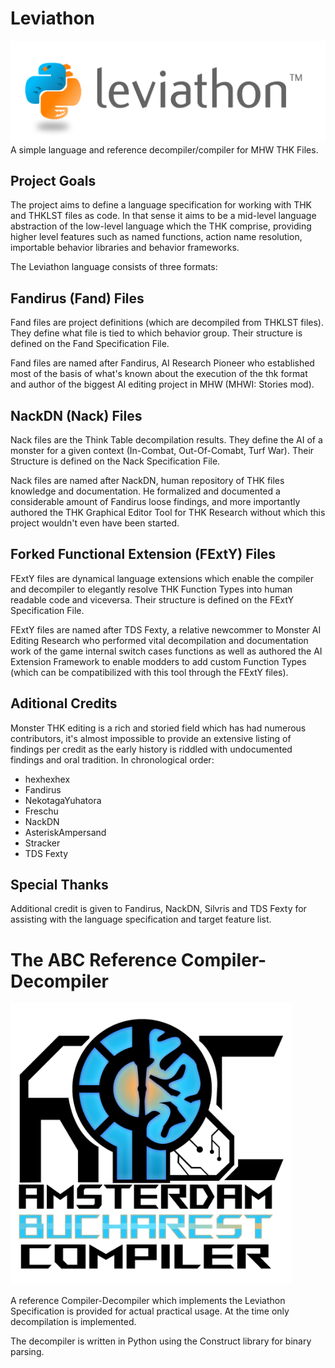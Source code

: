 # Leviathon
![Project Logo](https://github.com/AsteriskAmpersand/Leviathon/blob/main/Leviathon.fw.png?raw=true)
A simple language and reference decompiler/compiler for MHW THK Files.

## Project Goals
The project aims to define a language specification for working with THK and THKLST files as code. In that sense it aims to be a mid-level language abstraction of the low-level language which the THK comprise, providing higher level features such as named functions, action name resolution, importable behavior libraries and behavior frameworks.

The Leviathon language consists of three formats:

## Fandirus (Fand) Files

Fand files are project definitions (which are decompiled from THKLST files). They define what file is tied to which behavior group. Their structure is defined on the Fand Specification File.

Fand files are named after Fandirus, AI Research Pioneer who established most of the basis of what's known about the execution of the thk format and author of the biggest AI editing project in MHW (MHWI: Stories mod).

## NackDN (Nack) Files

Nack files are the Think Table decompilation results. They define the AI of a monster for a given context (In-Combat, Out-Of-Comabt, Turf War). Their Structure is defined on the Nack Specification File.

Nack files are named after NackDN, human repository of THK files knowledge and documentation. He formalized and documented a considerable amount of Fandirus loose findings, and more importantly authored the THK Graphical Editor Tool for THK Research without which this project wouldn't even have been started.

## Forked Functional Extension (FExtY) Files

FExtY files are dynamical language extensions which enable the compiler and decompiler to elegantly resolve THK Function Types into human readable code and viceversa. Their structure is defined on the FExtY Specification File.

FExtY files are named after TDS Fexty, a relative newcommer to Monster AI Editing Research who performed vital decompilation and documentation work of the game internal switch cases functions as well as authored the AI Extension Framework to enable modders to add custom Function Types (which can be compatibilized with this tool through the FExtY files).

## Aditional Credits
Monster THK editing is a rich and storied field which has had numerous contributors, it's almost impossible to provide an extensive listing of findings per credit as the early history is riddled with undocumented findings and oral tradition. In chronological order:

- hexhexhex
- Fandirus
- NekotagaYuhatora
- Freschu
- NackDN
- AsteriskAmpersand
- Stracker
- TDS Fexty

## Special Thanks
Additional credit is given to Fandirus, NackDN, Silvris and TDS Fexty for assisting with the language specification and target feature list.

# The ABC Reference Compiler-Decompiler
<img src="https://github.com/AsteriskAmpersand/Leviathon/blob/main/CompilerLogo.fw.png?raw=true" alt="Compiler Logot" width=450>

A reference Compiler-Decompiler which implements the Leviathon Specification is provided for actual practical usage. At the time only decompilation is implemented.

The decompiler is written in Python using the Construct library for binary parsing. 
